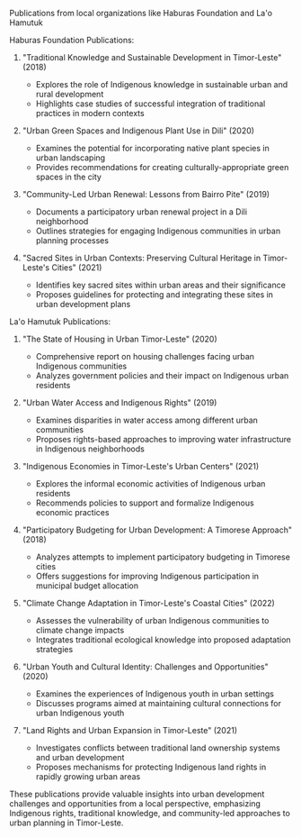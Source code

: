Publications from local organizations like Haburas Foundation and La'o Hamutuk

Haburas Foundation Publications:
1. "Traditional Knowledge and Sustainable Development in Timor-Leste" (2018)
   - Explores the role of Indigenous knowledge in sustainable urban and rural development
   - Highlights case studies of successful integration of traditional practices in modern contexts

2. "Urban Green Spaces and Indigenous Plant Use in Dili" (2020)
   - Examines the potential for incorporating native plant species in urban landscaping
   - Provides recommendations for creating culturally-appropriate green spaces in the city

3. "Community-Led Urban Renewal: Lessons from Bairro Pite" (2019)
   - Documents a participatory urban renewal project in a Dili neighborhood
   - Outlines strategies for engaging Indigenous communities in urban planning processes

4. "Sacred Sites in Urban Contexts: Preserving Cultural Heritage in Timor-Leste's Cities" (2021)
   - Identifies key sacred sites within urban areas and their significance
   - Proposes guidelines for protecting and integrating these sites in urban development plans

La'o Hamutuk Publications:
1. "The State of Housing in Urban Timor-Leste" (2020)
   - Comprehensive report on housing challenges facing urban Indigenous communities
   - Analyzes government policies and their impact on Indigenous urban residents

2. "Urban Water Access and Indigenous Rights" (2019)
   - Examines disparities in water access among different urban communities
   - Proposes rights-based approaches to improving water infrastructure in Indigenous neighborhoods

3. "Indigenous Economies in Timor-Leste's Urban Centers" (2021)
   - Explores the informal economic activities of Indigenous urban residents
   - Recommends policies to support and formalize Indigenous economic practices

4. "Participatory Budgeting for Urban Development: A Timorese Approach" (2018)
   - Analyzes attempts to implement participatory budgeting in Timorese cities
   - Offers suggestions for improving Indigenous participation in municipal budget allocation

5. "Climate Change Adaptation in Timor-Leste's Coastal Cities" (2022)
   - Assesses the vulnerability of urban Indigenous communities to climate change impacts
   - Integrates traditional ecological knowledge into proposed adaptation strategies

6. "Urban Youth and Cultural Identity: Challenges and Opportunities" (2020)
   - Examines the experiences of Indigenous youth in urban settings
   - Discusses programs aimed at maintaining cultural connections for urban Indigenous youth

7. "Land Rights and Urban Expansion in Timor-Leste" (2021)
   - Investigates conflicts between traditional land ownership systems and urban development
   - Proposes mechanisms for protecting Indigenous land rights in rapidly growing urban areas

These publications provide valuable insights into urban development challenges and opportunities from a local perspective, emphasizing Indigenous rights, traditional knowledge, and community-led approaches to urban planning in Timor-Leste.